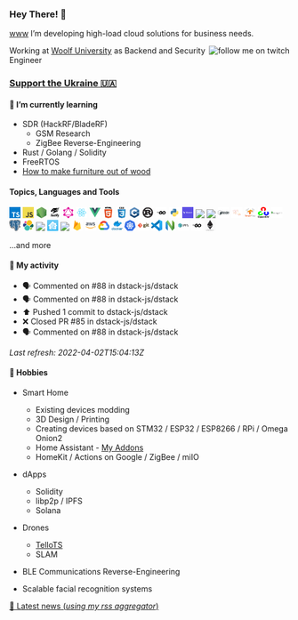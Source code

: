 ### Hey There! 👋

[www](https://0x77.dev) I’m developing high-load cloud solutions for business needs.

[<img src="https://brand.twitch.tv/assets/logos/svg/glitch/purple.svg" alt="follow me on twitch" align="right">](https://twitch.tv/0x77dev)

Working at [Woolf University](https://github.com/WoolfUniversity) as Backend and Security Engineer

### [Support the Ukraine 🇺🇦](https://savelife.in.ua/)

#### 🌱  I’m currently learning

- SDR (HackRF/BladeRF)
  - GSM Research
  - ZigBee Reverse-Engineering
- Rust / Golang / Solidity
- FreeRTOS
- [How to make furniture out of wood](https://github.com/docker/cli/issues/267#issuecomment-695149477)

#### Topics, Languages and Tools

<code><img height="20" src="https://raw.githubusercontent.com/github/explore/main/topics/typescript/typescript.png"></code>
<code><img height="20" src="https://raw.githubusercontent.com/github/explore/main/topics/javascript/javascript.png"></code>
<code><img height="20" src="https://raw.githubusercontent.com/github/explore/main/topics/nodejs/nodejs.png"></code>
<code><img height="20" src="https://raw.githubusercontent.com/github/explore/main/topics/fastify/fastify.png" /></code>
<code><img height="20" src="https://raw.githubusercontent.com/github/explore/main/topics/graphql/graphql.png" /></code>
<code><img height="20" src="https://raw.githubusercontent.com/github/explore/main/topics/react/react.png"></code>
<code><img height="20" src="https://raw.githubusercontent.com/github/explore/main/topics/vue/vue.png"></code>
<code><img height="20" src="https://raw.githubusercontent.com/github/explore/main/topics/html/html.png"></code>
<code><img height="20" src="https://raw.githubusercontent.com/github/explore/main/topics/css/css.png"></code>
<code><img height="20" src="https://raw.githubusercontent.com/github/explore/main/topics/cpp/cpp.png"></code>
<code><img height="20" src="https://raw.githubusercontent.com/github/explore/main/topics/rust/rust.png"></code>
<code><img height="20" src="https://raw.githubusercontent.com/github/explore/main/topics/go/go.png"></code>
<code><img height="20" src="https://raw.githubusercontent.com/github/explore/main/topics/python/python.png" /></code>
<code><img height="20" src="https://raw.githubusercontent.com/github/explore/main/topics/terraform/terraform.png" /></code>
<code><img height="20" src="https://prometheus.io/assets/prometheus_logo_grey.svg" /></code>
<code><img height="20" src="https://upload.wikimedia.org/wikipedia/commons/9/9d/Grafana_logo.png" /></code>
<code><img height="20" src="https://raw.githubusercontent.com/github/explore/main/topics/bash/bash.png" /></code>
<code><img height="20" src="https://raw.githubusercontent.com/github/explore/main/topics/fish/fish.png"></code>
<code><img height="20" src="https://raw.githubusercontent.com/github/explore/main/topics/tensorflow/tensorflow.png"></code>
<code><img height="20" src="https://raw.githubusercontent.com/github/explore/main/topics/opencv/opencv.png"></code>
<code><img height="20" src="https://raw.githubusercontent.com/github/explore/main/topics/mongodb/mongodb.png"></code>
<code><img height="20" src="https://raw.githubusercontent.com/github/explore/main/topics/postgresql/postgresql.png" /></code>
<code><img height="20" src="https://raw.githubusercontent.com/github/explore/main/topics/elasticsearch/elasticsearch.png" /></code>
<code><img height="20" src="https://avatars.githubusercontent.com/u/96669?s=200&v=4" /></code>
<code><img height="20" src="https://raw.githubusercontent.com/github/explore/main/topics/home-assistant/home-assistant.png" /></code>
<code><img height="20" src="https://nats.io/img/logos/nats-horizontal-color.png" /></code>
<code><img height="20" src="https://raw.githubusercontent.com/github/explore/main/topics/firebase/firebase.png" /></code>
<code><img height="20" src="https://raw.githubusercontent.com/github/explore/main/topics/aws/aws.png"></code>
<code><img height="20" src="https://raw.githubusercontent.com/github/explore/main/topics/google-cloud/google-cloud.png"></code>
<code><img height="20" src="https://raw.githubusercontent.com/github/explore/main/topics/docker/docker.png"></code>
<code><img height="20" src="https://raw.githubusercontent.com/github/explore/main/topics/kubernetes/kubernetes.png"></code>
<code><img height="20" src="https://raw.githubusercontent.com/github/explore/main/topics/git/git.png"></code>
<code><img height="20" src="https://raw.githubusercontent.com/github/explore/main/topics/visual-studio-code/visual-studio-code.png" /></code>
<code><img height="20" src="https://raw.githubusercontent.com/github/explore/main/topics/neovim/neovim.png" /></code>
<code><img height="20" src="https://raw.githubusercontent.com/github/explore/main/topics/ipfs/ipfs.png" /></code>
<code><img height="20" src="https://raw.githubusercontent.com/github/explore/main/topics/go/go.png" /></code>
<code><img height="20" src="https://raw.githubusercontent.com/github/explore/main/topics/ethereum/ethereum.png" /></code>

...and more

#### 🧗  My activity

* 🗣 Commented on #88 in dstack-js/dstack
* 🗣 Commented on #88 in dstack-js/dstack
* ⬆️ Pushed 1 commit to dstack-js/dstack
* ❌ Closed PR #85 in dstack-js/dstack
* 🗣 Commented on #88 in dstack-js/dstack

_Last refresh: 2022-04-02T15:04:13Z_

#### 🔭  Hobbies

- Smart Home
  - Existing devices modding
  - 3D Design / Printing
  - Creating devices based on STM32 / ESP32 / ESP8266 / RPi / Omega Onion2
  - Home Assistant - [My Addons](https://github.com/0x77dev/haddons)
  - HomeKit / Actions on Google / ZigBee / miIO

- dApps
  - Solidity
  - libp2p / IPFS
  - Solana

- Drones
  - [TelloTS](https://github.com/0x77dev/tellots)
  - SLAM

- BLE Communications Reverse-Engineering

- Scalable facial recognition systems  

[📰 Latest news (_using my rss aggregator_)](https://rss.0x77.dev)

